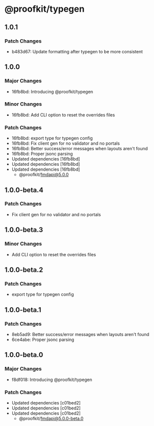 # @proofkit/typegen

## 1.0.1

### Patch Changes

- b483d67: Update formatting after typegen to be more consistent

## 1.0.0

### Major Changes

- 16fb8bd: Introducing @proofkit/typegen

### Minor Changes

- 16fb8bd: Add CLI option to reset the overrides files

### Patch Changes

- 16fb8bd: export type for typegen config
- 16fb8bd: Fix client gen for no validator and no portals
- 16fb8bd: Better success/error messages when layouts aren't found
- 16fb8bd: Proper jsonc parsing
- Updated dependencies [16fb8bd]
- Updated dependencies [16fb8bd]
- Updated dependencies [16fb8bd]
  - @proofkit/fmdapi@5.0.0

## 1.0.0-beta.4

### Patch Changes

- Fix client gen for no validator and no portals

## 1.0.0-beta.3

### Minor Changes

- Add CLI option to reset the overrides files

## 1.0.0-beta.2

### Patch Changes

- export type for typegen config

## 1.0.0-beta.1

### Patch Changes

- 8eb5ad9: Better success/error messages when layouts aren't found
- 6ce4abe: Proper jsonc parsing

## 1.0.0-beta.0

### Major Changes

- f8df018: Introducing @proofkit/typegen

### Patch Changes

- Updated dependencies [c01bed2]
- Updated dependencies [c01bed2]
- Updated dependencies [c01bed2]
  - @proofkit/fmdapi@5.0.0-beta.0
